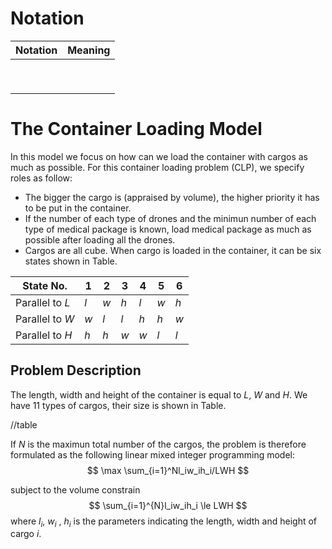 # Notation

| Notation | Meaning |
| -------- | ------- |
|          |         |
|          |         |
|          |         |
|          |         |
|          |         |
|          |         |
|          |         |
|          |         |
|          |         |

# The Container Loading Model

 In this model we focus on how can we load the container with cargos as much as possible. For this container loading problem (CLP),  we specify roles as follow:

- The bigger the cargo is (appraised by volume), the higher priority it has to be put in the container.
- If the number of each type of drones and the minimun number of each type of medical package is known, load medical package as much as possible after loading all the drones.
- Cargos are all cube. When cargo is loaded in the container, it can be six states shown in Table.

| State No.       | 1    | 2    | 3    | 4    | 5    | 6    |
| --------------- | ---- | ---- | ---- | ---- | ---- | ---- |
| Parallel to $L$ | $l$  | $w$  | $h$  | $l$  | $w$  | $h$  |
| Parallel to $W$ | $w$  | $l$  | $l$  | $h$  | $h$  | $w$  |
| Parallel to $H$ | $h$  | $h$  | $w$  | $w$  | $l$  | $l$  |

## Problem Description

The length, width and height of the container is equal to $L$, $W$ and $H$. We have 11 types of cargos, their size is shown in Table.

//table

If $N$ is the maximun total number of the cargos, the problem is therefore formulated as the following linear mixed integer programming model:
$$
\max \sum_{i=1}^Nl_iw_ih_i/LWH
$$


subject to the volume constrain
$$
\sum_{i=1}^{N}l_iw_ih_i \le LWH
$$
where $l_i$, $w_i$ , $h_i$ is the parameters indicating the length, width and height of cargo $i$.


